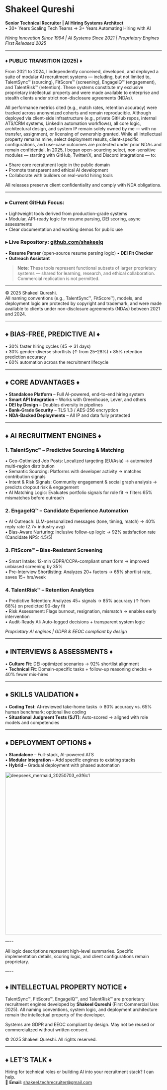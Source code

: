 # Shakeel Qureshi  
**Senior Technical Recruiter | AI Hiring Systems Architect**  
• 30+ Years Scaling Tech Teams → 3+ Years Automating Hiring with AI  

_Hiring Innovation Since 1994 | AI Systems Since 2021 | Proprietary Engines First Released 2025_

---

### ♦ PUBLIC TRANSITION (2025) ♦

From 2021 to 2024, I independently conceived, developed, and deployed a suite of modular AI recruitment systems — including, but not limited to, TalentSync™ (sourcing), FitScore™ (screening), EngageIQ™ (engagement), and TalentRisk™ (retention). These systems constitute my exclusive proprietary intellectual property and were made available to enterprise and stealth clients under strict non-disclosure agreements (NDAs).

All performance metrics cited (e.g., match rates, retention accuracy) were tracked across anonymized cohorts and remain reproducible.
Although deployed via client-side infrastructure (e.g., private GitHub repos, internal ATS/CRM systems, LinkedIn automation workflows), all core logic, architectural design, and system IP remain solely owned by me — with no transfer, assignment, or licensing of ownership granted.
While all intellectual property remains mine, select deployment results, client-specific configurations, and use-case outcomes are protected under prior NDAs and remain confidential.
In 2025, I began open-sourcing select, non-sensitive modules — starting with GitHub, Twitter/X, and Discord integrations — to:

• Share core recruitment logic in the public domain  
• Promote transparent and ethical AI development  
• Collaborate with builders on real-world hiring tools  

All releases preserve client confidentiality and comply with NDA obligations.

---

### ▸ Current GitHub Focus:
• Lightweight tools derived from production-grade systems  
• Modular, API-ready logic for resume parsing, DEI scoring, async assessments  
• Clear documentation and working demos for public use

### ▸ Live Repository: [github.com/shakeelq](https://github.com/shakeelq)
• **Resume Parser** (open-source resume parsing logic)
• **DEI Fit Checker**  
• **Outreach Assistant**

> **Note**: These tools represent functional subsets of larger proprietary systems — shared for learning, research, and ethical collaboration. Commercial replication is not permitted.



---

© 2025 Shakeel Qureshi.  
All naming conventions (e.g., TalentSync™, FitScore™), models, and deployment logic are protected by copyright and trademark, and were made available to clients under non-disclosure agreements (NDAs) between 2021 and 2024.

---

## ♦ BIAS-FREE, PREDICTIVE AI ♦
• 30% faster hiring cycles (45 → 31 days)  
• 30% gender-diverse shortlists (↑ from 25–28%)
• 85% retention prediction accuracy  
• 60% automation across the recruitment lifecycle  

---

## ♦ CORE ADVANTAGES ♦
• **Standalone Platform** – Full AI-powered, end-to-end hiring system  
• **Smart API Integration** – Works with Greenhouse, Lever, and others  
• **DEI by Design** – Doubles diversity in pipelines  
• **Bank-Grade Security** – TLS 1.3 / AES-256 encryption  
• **NDA-Backed Deployments** – All IP and data fully protected  

---

## ♦ AI RECRUITMENT ENGINES ♦

### 1. TalentSync™ – Predictive Sourcing & Matching
• Geo-Optimized Job Posts: Localized targeting (EU/Asia) → automated multi-region distribution  
• Semantic Sourcing: Platforms with developer activity → matches contribution signals  
• Intent & Risk Signals: Community engagement & social graph analysis → predicts dropout risk & engagement  
• AI Matching Logic: Evaluates portfolio signals for role fit → filters 65% mismatches before outreach    


### 2. EngageIQ™ – Candidate Experience Automation
• AI Outreach: LLM-personalized messages (tone, timing, match) → 40% reply rate (2.7× industry avg)  
• Bias-Aware Nurturing: Inclusive follow-up logic → 92% satisfaction rate (Candidate NPS: 4.5/5)  

### 3. FitScore™ – Bias-Resistant Screening
• Smart Intake: 12-min GDPR/CCPA-compliant smart form → improved unbiased screening by 35%  
• Pre-Interview Shortlisting: Analyzes 20+ factors → 65% shortlist rate, saves 15+ hrs/week  

### 4. TalentRisk™ – Retention Analytics
• Predictive Retention: Analyzes 45+ signals → 85% accuracy (↑ from 68%) on predicted 90-day fit  
• Risk Assessment: Flags burnout, resignation, mismatch → enables early intervention  
• Audit-Ready AI: Auto-logged decisions + transparent system logic  

_Proprietary AI engines | GDPR & EEOC compliant by design_

---

## ♦ INTERVIEWS & ASSESSMENTS ♦
• **Culture Fit**: DEI-optimized scenarios → 92% shortlist alignment  
• **Technical Fit**: Domain-specific tasks + follow-up reasoning checks → 40% fewer mis-hires

---

## ♦ SKILLS VALIDATION ♦
• **Coding Test**: AI-reviewed take-home tasks → 80% accuracy vs. 65% human benchmark; optional live coding  
• **Situational Judgment Tests (SJT)**: Auto-scored → aligned with role models and competencies

---

## ♦ DEPLOYMENT OPTIONS ♦
• **Standalone** – Full-stack, AI-powered ATS  
• **Modular Integration** – Add specific engines to existing stacks  
• **Hybrid** – Gradual deployment with phased automation  

<img width="1501" height="522" alt="deepseek_mermaid_20250703_e3f6c1" src="https://github.com/user-attachments/assets/17dbedd7-65f9-419b-b778-769a9040aa70" />

—--

All logic descriptions represent high-level summaries. Specific implementation details, scoring logic, and client configurations remain proprietary.

—--

## ♦ INTELLECTUAL PROPERTY NOTICE ♦
TalentSync™, FitScore™, EngageIQ™, and TalentRisk™ are proprietary recruitment engines developed by **Shakeel Qureshi** (First Commercial Use: 2025). All naming conventions, system logic, and deployment architecture remain the intellectual property of the developer.  


Systems are GDPR and EEOC compliant by design. May not be reused or commercialized without written consent.

© 2025 Shakeel Qureshi. All rights reserved.

---

## ♦ LET’S TALK ♦
Hiring for technical roles or building AI into your recruitment stack? I can help.  
📩 **Email**: shakeel.techrecruiter@gmail.com
